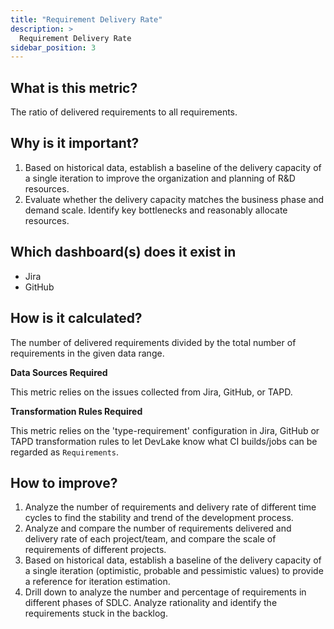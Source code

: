 ```yaml
---
title: "Requirement Delivery Rate"
description: >
  Requirement Delivery Rate
sidebar_position: 3
---
```


## What is this metric? 
The ratio of delivered requirements to all requirements.

## Why is it important?
1. Based on historical data, establish a baseline of the delivery capacity of a single iteration to improve the organization and planning of R&D resources.
2. Evaluate whether the delivery capacity matches the business phase and demand scale. Identify key bottlenecks and reasonably allocate resources.

## Which dashboard(s) does it exist in
- Jira
- GitHub


## How is it calculated?
The number of delivered requirements divided by the total number of requirements in the given data range.

<b>Data Sources Required</b>

This metric relies on the issues collected from Jira, GitHub, or TAPD.

<b>Transformation Rules Required</b>

This metric relies on the 'type-requirement' configuration in Jira, GitHub or TAPD transformation rules to let DevLake know what CI builds/jobs can be regarded as `Requirements`.


## How to improve?
1. Analyze the number of requirements and delivery rate of different time cycles to find the stability and trend of the development process.
2. Analyze and compare the number of requirements delivered and delivery rate of each project/team, and compare the scale of requirements of different projects.
3. Based on historical data, establish a baseline of the delivery capacity of a single iteration (optimistic, probable and pessimistic values) to provide a reference for iteration estimation.
4. Drill down to analyze the number and percentage of requirements in different phases of SDLC. Analyze rationality and identify the requirements stuck in the backlog. 
